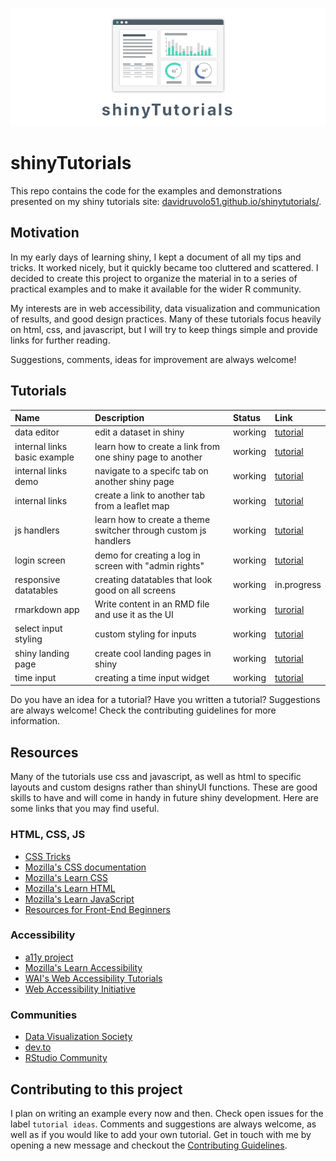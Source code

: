 ![shiny app tutorials](shinytutorials.png)

# shinyTutorials

This repo contains the code for the examples and demonstrations presented on my shiny tutorials site: [davidruvolo51.github.io/shinytutorials/](https://davidruvolo51.github.io/shinytutorials/). 

## Motivation

In my early days of learning shiny, I kept a document of all my tips and tricks. It worked nicely, but it quickly became too cluttered and scattered. I decided to create this project to organize the material in to a series of practical examples and to make it available for the wider R community.

My interests are in web accessibility, data visualization and communication of results, and good design practices. Many of these tutorials focus heavily on html, css, and javascript, but I will try to keep things simple and provide links for further reading.

Suggestions, comments, ideas for improvement are always welcome!

## Tutorials

| Name | Description | Status | Link |
| :--- | :---        | :----  | :--- |
| data editor | edit a dataset in shiny | working | [tutorial](https://davidruvolo51.github.io/shinytutorials/tutorials/data-editor/)
| internal links basic example | learn how to create a link from one shiny page to another | working | [tutorial](https://davidruvolo51.github.io/shinytutorials/tutorials/internal-links-a/)
| internal links demo | navigate to a specifc tab on another shiny page | working | [tutorial](https://davidruvolo51.github.io/shinytutorials/tutorials/internal-links-c/)
| internal links | create a link to another tab from a leaflet map | working | [tutorial](https://davidruvolo51.github.io/shinytutorials/tutorials/internal-links-b/)
| js handlers | learn how to create a theme switcher through custom js handlers | working | [tutorial](https://davidruvolo51.github.io/shinytutorials/tutorials/js-handlers/) |
| login screen | demo for creating a log in screen with "admin rights" | working | [tutorial](https://davidruvolo51.github.io/shinytutorials/tutorials/login-screen/)
| responsive datatables | creating datatables that look good on all screens | working | in.progress
| rmarkdown app | Write content in an RMD file and use it as the UI | working | [turorial](https://davidruvolo51.github.io/shinytutorials/tutorials/rmarkdown-shiny/) |
| select input styling | custom styling for inputs | working | [tutorial](https://davidruvolo51.github.io/shinytutorials/tutorials/login-screen/) |
| shiny landing page | create cool landing pages in shiny | working | [tutorial](https://davidruvolo51.github.io/shinytutorials/tutorials/landing-page/)
| time input | creating a time input widget | working | [tutorial](https://davidruvolo51.github.io/shinytutorials/tutorials/time-input/)

Do you have an idea for a tutorial? Have you written a tutorial? Suggestions are always welcome! Check the contributing guidelines for more information.

## Resources

Many of the tutorials use css and javascript, as well as html to specific layouts and custom designs rather than shinyUI functions. These are good skills to have and will come in handy in future shiny development. Here are some links that you may find useful.

### HTML, CSS, JS

- [CSS Tricks](https://css-tricks.com)
- [Mozilla's CSS documentation](https://developer.mozilla.org/en-US/docs/Web/CSS)
- [Mozilla's Learn CSS](https://developer.mozilla.org/en-US/docs/Learn/CSS)
- [Mozilla's Learn HTML](https://developer.mozilla.org/en-US/docs/Learn/HTML)
- [Mozilla's Learn JavaScript](https://developer.mozilla.org/en-US/docs/Learn/JavaScript)
- [Resources for Front-End Beginners](https://github.com/thedaviddias/Resources-Front-End-Beginner)

### Accessibility

- [a11y project](https://a11yproject.com)
- [Mozilla's Learn Accessibility](https://developer.mozilla.org/en-US/docs/Web/Accessibility)
- [WAI's Web Accessibility Tutorials](https://www.w3.org/WAI/tutorials/)
- [Web Accessibility Initiative](https://www.w3.org/WAI/)

### Communities

- [Data Visualization Society](https://www.datavisualizationsociety.com)
- [dev.to](https://dev.to)
- [RStudio Community](https://community.rstudio.com)

## Contributing to this project

I plan on writing an example every now and then. Check open issues for the label `tutorial ideas`. Comments and suggestions are always welcome, as well as if you would like to add your own tutorial. Get in touch with me by opening a new message and checkout the [Contributing Guidelines](https://github.com/davidruvolo51/shinyAppTutorials/blob/master/CONTRIBUTING.md).